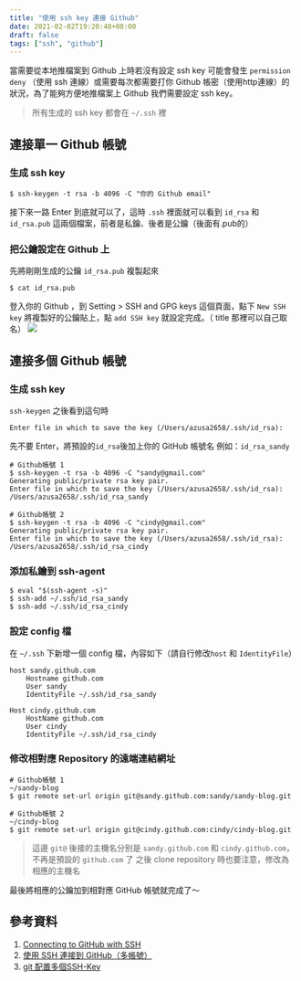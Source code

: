 ```yaml
---
title: "使用 ssh key 連接 Github"
date: 2021-02-02T19:20:48+08:00
draft: false
tags: ["ssh", "github"]
---
```

當需要從本地推檔案到 Github 上時若沒有設定 ssh key 可能會發生 `permission deny` （使用 ssh 連線）或需要每次都需要打你  Github 帳密（使用http連線）的狀況，為了能夠方便地推檔案上  Github 我們需要設定 ssh key。

> 所有生成的 ssh key 都會在 `~/.ssh` 裡
## 連接單一 Github 帳號

### 生成 ssh key
```=zsh
$ ssh-keygen -t rsa -b 4096 -C "你的 Github email"
```
接下來一路 Enter 到底就可以了，這時 `.ssh` 裡面就可以看到 `id_rsa` 和 `id_rsa.pub` 這兩個檔案，前者是私鑰、後者是公鑰（後面有.pub的）


### 把公鑰設定在 Github 上
先將剛剛生成的公鑰 `id_rsa.pub` 複製起來
```=zsh
$ cat id_rsa.pub
```
登入你的 Github ，到 Setting > SSH and GPG keys 這個頁面，點下 `New SSH key` 將複製好的公鑰貼上，點 `add SSH key` 就設定完成。（ title 那裡可以自己取名）
![](https://i.imgur.com/Yw0ZBH8.png)

## 連接多個 Github 帳號
### 生成 ssh key
`ssh-keygen` 之後看到這句時
```
Enter file in which to save the key (/Users/azusa2658/.ssh/id_rsa):
```
先不要 Enter，將預設的`id_rsa`後加上你的 GitHub 帳號名
例如：`id_rsa_sandy`

```=zsh
# Github帳號 1
$ ssh-keygen -t rsa -b 4096 -C "sandy@gmail.com"
Generating public/private rsa key pair.
Enter file in which to save the key (/Users/azusa2658/.ssh/id_rsa): /Users/azusa2658/.ssh/id_rsa_sandy

# Github帳號 2
$ ssh-keygen -t rsa -b 4096 -C "cindy@gmail.com"
Generating public/private rsa key pair.
Enter file in which to save the key (/Users/azusa2658/.ssh/id_rsa): /Users/azusa2658/.ssh/id_rsa_cindy
```
### 添加私鑰到 ssh-agent
```=zsh
$ eval "$(ssh-agent -s)"
$ ssh-add ~/.ssh/id_rsa_sandy
$ ssh-add ~/.ssh/id_rsa_cindy
```
### 設定 config 檔
在 `~/.ssh` 下新增一個 config 檔，內容如下（請自行修改`host` 和 `IdentityFile`）
```=
host sandy.github.com
    Hostname github.com
    User sandy
    IdentityFile ~/.ssh/id_rsa_sandy

Host cindy.github.com
    HostName github.com
    User cindy
    IdentityFile ~/.ssh/id_rsa_cindy
```

### 修改相對應 Repository 的遠端連結網址
```
# Github帳號 1
~/sandy-blog
$ git remote set-url origin git@sandy.github.com:sandy/sandy-blog.git

# Github帳號 2
~/cindy-blog
$ git remote set-url origin git@cindy.github.com:cindy/cindy-blog.git
```
> 這邊 `git@` 後接的主機名分别是 `sandy.github.com` 和 `cindy.github.com`，不再是預設的 `github.com` 了
> 之後 clone repository 時也要注意，修改為相應的主機名

最後將相應的公鑰加到相對應 GitHub 帳號就完成了～

## 參考資料
1. [Connecting to GitHub with SSH](https://docs.github.com/en/github/authenticating-to-github/connecting-to-github-with-ssh)
2. [使用 SSH 連接到 GitHub（多帳號）](https://io-oi.me/tech/ssh-with-multiple-github-accounts/)
3. [git 配置多個SSH-Key](https://my.oschina.net/stefanzhlg/blog/529403)

